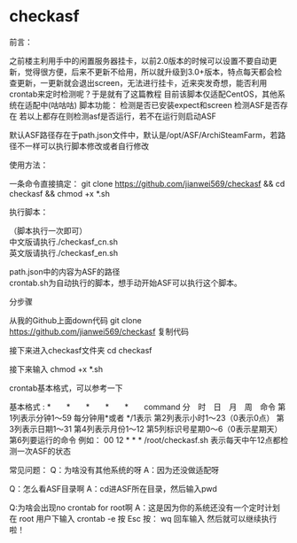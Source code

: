 # checkasf
前言：

之前楼主利用手中的闲置服务器挂卡，以前2.0版本的时候可以设置不要自动更新，觉得很方便，后来不更新不给用，所以就升级到3.0+版本，特点每天都会检查更新，一更新就会退出screen，无法进行挂卡，近来突发奇想，能否利用crontab来定时检测呢？于是就有了这篇教程
目前该脚本仅适配CentOS，其他系统在适配中(咕咕咕)
脚本功能：
检测是否已安装expect和screen
检测ASF是否存在
若以上都存在则检测asf是否运行，若不在运行则启动ASF

默认ASF路径存在于path.json文件中，默认是/opt/ASF/ArchiSteamFarm，若路径不一样可以执行脚本修改或者自行修改

使用方法：


一条命令直接搞定：
git clone https://github.com/jianwei569/checkasf && cd checkasf && chmod +x *.sh

执行脚本：

（脚本执行一次即可）    
中文版请执行./checkasf_cn.sh     
英文版请执行./checkasf_en.sh    

path.json中的内容为ASF的路径    
crontab.sh为自动执行的脚本，想手动开始ASF可以执行这个脚本。

分步骤

从我的Github上面down代码
git clone https://github.com/jianwei569/checkasf
复制代码

接下来进入checkasf文件夹
cd checkasf

接下来输入
chmod +x *.sh

crontab基本格式，可以参考一下

基本格式 : 
*　　*　　*　　*　　*　　command 
分　时　日　月　周　命令 
第1列表示分钟1～59 每分钟用*或者 */1表示 
第2列表示小时1～23（0表示0点） 
第3列表示日期1～31 
第4列表示月份1～12 
第5列标识号星期0～6（0表示星期天） 
第6列要运行的命令 
例如：
00 12 * * * /root/checkasf.sh 
表示每天中午12点都检测一次ASF的状态

常见问题：
Q：为啥没有其他系统的呀
A：因为还没做适配呀

Q：怎么看ASF目录啊
A：cd进ASF所在目录，然后输入pwd

Q:为啥会出现no crontab for root啊
A：这是因为你的系统还没有一个定时计划
    在 root 用户下输入 crontab -e
按 Esc 按： wq   回车输入
然后就可以继续执行啦！
